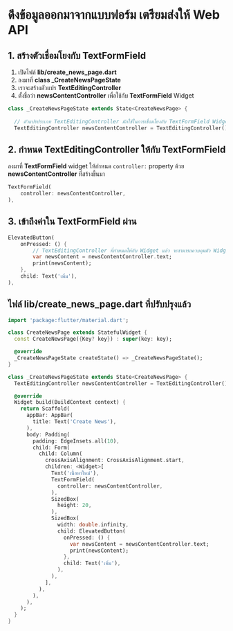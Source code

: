 

# ดึงข้อมูลออกมาจากแบบฟอร์ม เตรียมส่งให้ Web API

## 1. สร้างตัวเชื่อมโยงกับ TextFormField

1. เปิดไฟล์ **lib/create_news_page.dart** 
2. ลงมาที่ **class _CreateNewsPageState**
3. เราจะสร้างตัวแปร **TextEditingController**
4. ตั้งชื่อว่า **newsContentController** เพื่อใช้กับ **TextFormField** Widget 

```dart
class _CreateNewsPageState extends State<CreateNewsPage> {
  
  // ตัวแปรประเภท TextEditingController มักใช้ในการเชื่อมโยงกับ TextFormField Widget 
  TextEditingController newsContentController = TextEditingController();

```

## 2. กำหนด TextEditingController ให้กับ TextFormField

ลงมาที่ **TextFormField** widget ให้กำหนด `controller:` property ด้วย **newsContentController** ที่สร้างขึ้นมา

```dart
TextFormField(
    controller: newsContentController,
),
```

## 3. เข้าถึงค่าใน TextFormField ผ่าน 

```dart
ElevatedButton(
    onPressed: () {
        // TextEditingController ที่กำหนดให้กับ Widget แล้ว จะสามารถควบคุมตัว Widget รวมถึงดึงข้อมูลออกมาได้ด้วยผ่าน .text
        var newsContent = newsContentController.text;
        print(newsContent);
    },
    child: Text('เพิ่ม'),
),
```

## ไฟล์ lib/create_news_page.dart ที่ปรับปรุงแล้ว 

```dart
import 'package:flutter/material.dart';

class CreateNewsPage extends StatefulWidget {
  const CreateNewsPage({Key? key}) : super(key: key);

  @override
  _CreateNewsPageState createState() => _CreateNewsPageState();
}

class _CreateNewsPageState extends State<CreateNewsPage> {
  TextEditingController newsContentController = TextEditingController();

  @override
  Widget build(BuildContext context) {
    return Scaffold(
      appBar: AppBar(
        title: Text('Create News'),
      ),
      body: Padding(
        padding: EdgeInsets.all(10),
        child: Form(
          child: Column(
            crossAxisAlignment: CrossAxisAlignment.start,
            children: <Widget>[
              Text('เนื้อหาใหม่'),
              TextFormField(
                controller: newsContentController,
              ),
              SizedBox(
                height: 20,
              ),
              SizedBox(
                width: double.infinity,
                child: ElevatedButton(
                  onPressed: () {
                    var newsContent = newsContentController.text;
                    print(newsContent);
                  },
                  child: Text('เพิ่ม'),
                ),
              ),
            ],
          ),
        ),
      ),
    );
  }
}

```